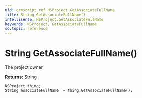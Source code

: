 ```yaml
---
uid: crmscript_ref_NSProject_GetAssociateFullName
title: String GetAssociateFullName()
intellisense: NSProject.GetAssociateFullName
keywords: NSProject, GetAssociateFullName
so.topic: reference
---
```


# String GetAssociateFullName()

The project owner

**Returns:** String

```crmscript
NSProject thing;
String associateFullName  = thing.GetAssociateFullName();
```

